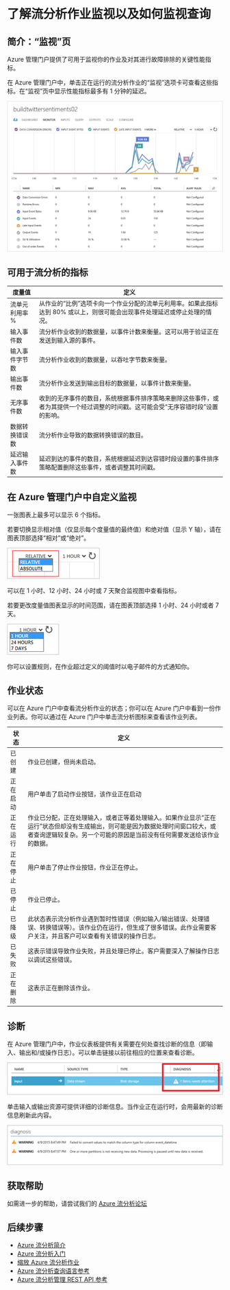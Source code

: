 <properties 
	pageTitle="了解流分析作业监视 | Microsoft Azure" 
	description="了解流分析作业监视" 
	keywords="大数据分析、云服务中、物联网、托管服务、流处理、流分析、流数据"
	services="stream-analytics" 
	documentationCenter="" 
	authors="jeffstokes72" 
	manager="paulettm" 
	editor="cgronlun"/>

<tags 
	ms.service="stream-analytics" 
	ms.date="12/04/2015" 
	wacn.date="01/14/2016"/>

# 了解流分析作业监视以及如何监视查询

## 简介：“监视”页

Azure 管理门户提供了可用于监视你的作业及对其进行故障排除的关键性能指标。

在 Azure 管理门户中，单击正在运行的流分析作业的“监视”选项卡可查看这些指标。在“监视”页中显示性能指标最多有 1 分钟的延迟。

  ![监视作业仪表板](./media/stream-analytics-monitoring/01-stream-analytics-monitoring.png)

## 可用于流分析的指标  

| 度量值 | 定义 |
|--------|-------------|
| 流单元利用率 % | 从作业的“比例”选项卡向一个作业分配的流单元利用率。如果此指标达到 80% 或以上，则很可能会出现事件处理延迟或停止处理的情况。 |
| 输入事件数 | 流分析作业收到的数据量，以事件计数来衡量。这可以用于验证正在发送到输入源的事件。 |
| 输入事件字节数 | 流分析作业收到的数据量，以吞吐字节数来衡量。 |
| 输出事件数 | 流分析作业发送到输出目标的数据量，以事件计数来衡量。 |
| 无序事件数 | 收到的无序事件的数目，系统根据事件排序策略来删除这些事件，或者为其提供一个经过调整的时间戳。这可能会受“无序容错时段”设置的影响。 |
| 数据转换错误数 | 流分析作业导致的数据转换错误的数目。 |
| 延迟输入事件数 | 延迟到达的事件的数目，系统根据延迟到达容错时段设置的事件排序策略配置删除这些事件，或者调整其时间戳。 |
## 在 Azure 管理门户中自定义监视 ##

一张图表上最多可以显示 6 个指标。

若要切换显示相对值（仅显示每个度量值的最终值）和绝对值（显示 Y 轴），请在图表顶部选择“相对”或“绝对”。

  ![查询监视器相对绝对](./media/stream-analytics-monitoring/02-stream-analytics-monitoring.png)

可以在 1 小时、12 小时、24 小时或 7 天聚合监视图中查看指标。

若要更改度量值图表显示的时间范围，请在图表顶部选择 1 小时、24 小时或者 7 天。

  ![查询监视器时间刻度](./media/stream-analytics-monitoring/03-stream-analytics-monitoring.png)

你可以设置规则，在作业超过定义的阈值时以电子邮件的方式通知你。

## 作业状态

可以在 Azure 门户中查看流分析作业的状态；你可以在 Azure 门户中看到一份作业列表。你可以通过在 Azure 门户中单击流分析图标来查看该作业列表。

| 状态 | 定义 |
|--------|------------|
| 已创建 | 作业已创建，但尚未启动。 |
| 正在启动 | 用户单击了启动作业按钮，该作业正在启动 |
| 正在运行 | 作业已分配，正在处理输入，或者正等着处理输入。如果作业显示“正在运行”状态但却没有生成输出，则可能是因为数据处理时间窗口较大，或者查询逻辑较复杂。另一个可能的原因是当前没有任何需要发送给该作业的数据。 |
| 正在停止 | 用户单击了停止作业按钮，作业正在停止。 |
| 已停止 | 作业已停止。 |
| 已降级 | 此状态表示流分析作业遇到暂时性错误（例如输入/输出错误、处理错误、转换错误等）。该作业仍在运行，但生成了很多错误。此作业需要客户关注，并且客户可以查看有关错误的操作日志。 |
| 已失败 | 这表示错误导致作业失败，并且处理已停止。客户需要深入了解操作日志以调试这些错误。 |
| 正在删除 | 这表示正在删除该作业。 |

## 诊断

在 Azure 管理门户中，作业仪表板提供有关需要在何处查找诊断的信息（即输入、输出和/或操作日志）。可以单击链接以前往相应的位置来查看诊断。

  ![查询监视器错误](./media/stream-analytics-monitoring/04-stream-analytics-monitoring.png)

单击输入或输出资源可提供详细的诊断信息。当作业正在运行时，会用最新的诊断信息刷新此内容。

  ![查询诊断](./media/stream-analytics-monitoring/05-stream-analytics-monitoring.png)

## 获取帮助
如需进一步的帮助，请尝试我们的 [Azure 流分析论坛](https://social.msdn.microsoft.com/Forums/zh-CN/home?forum=AzureStreamAnalytics)

## 后续步骤

- [Azure 流分析简介](/documentation/articles/stream-analytics-introduction)
- [Azure 流分析入门](/documentation/articles/stream-analytics-get-started)
- [缩放 Azure 流分析作业](/documentation/articles/stream-analytics-scale-jobs)
- [Azure 流分析查询语言参考](https://msdn.microsoft.com/zh-cn/library/azure/dn834998.aspx)
- [Azure 流分析管理 REST API 参考](https://msdn.microsoft.com/zh-cn/library/azure/dn835031.aspx)

<!---HONumber=Mooncake_0104_2016-->